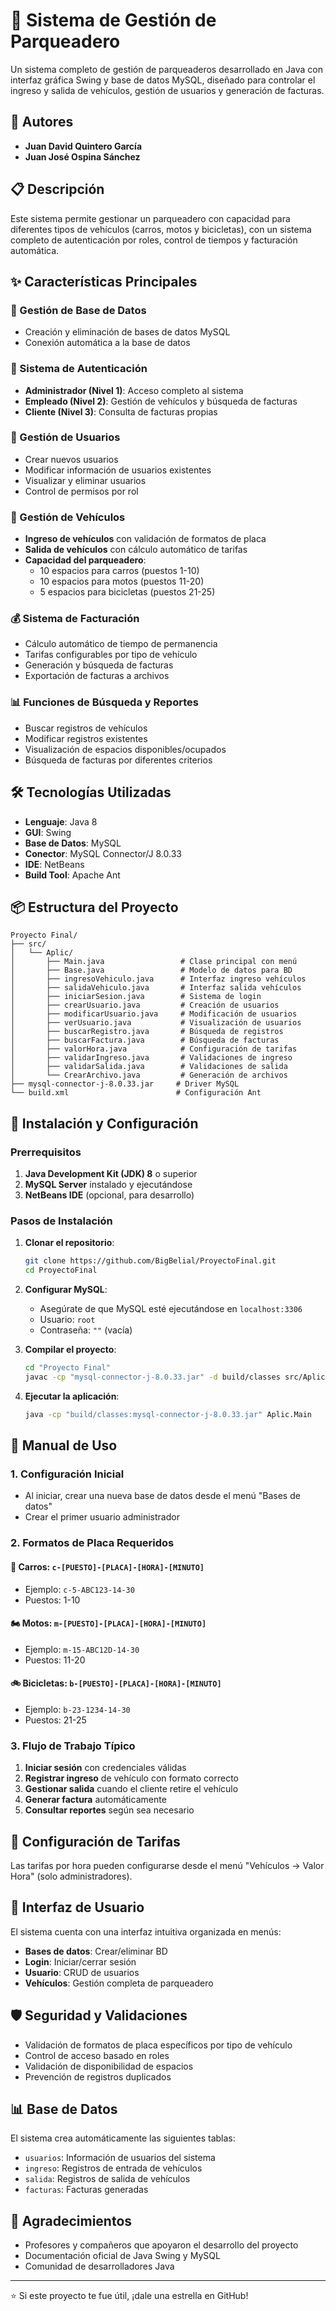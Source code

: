# 🚗 Sistema de Gestión de Parqueadero

Un sistema completo de gestión de parqueaderos desarrollado en Java con interfaz gráfica Swing y base de datos MySQL, diseñado para controlar el ingreso y salida de vehículos, gestión de usuarios y generación de facturas.

## 👥 Autores

- **Juan David Quintero García**
- **Juan José Ospina Sánchez**

## 📋 Descripción

Este sistema permite gestionar un parqueadero con capacidad para diferentes tipos de vehículos (carros, motos y bicicletas), con un sistema completo de autenticación por roles, control de tiempos y facturación automática.

## ✨ Características Principales

### 🏢 Gestión de Base de Datos
- Creación y eliminación de bases de datos MySQL
- Conexión automática a la base de datos

### 🔐 Sistema de Autenticación
- **Administrador (Nivel 1)**: Acceso completo al sistema
- **Empleado (Nivel 2)**: Gestión de vehículos y búsqueda de facturas
- **Cliente (Nivel 3)**: Consulta de facturas propias

### 👤 Gestión de Usuarios
- Crear nuevos usuarios
- Modificar información de usuarios existentes
- Visualizar y eliminar usuarios
- Control de permisos por rol

### 🚙 Gestión de Vehículos
- **Ingreso de vehículos** con validación de formatos de placa
- **Salida de vehículos** con cálculo automático de tarifas
- **Capacidad del parqueadero**:
  - 10 espacios para carros (puestos 1-10)
  - 10 espacios para motos (puestos 11-20)
  - 5 espacios para bicicletas (puestos 21-25)

### 💰 Sistema de Facturación
- Cálculo automático de tiempo de permanencia
- Tarifas configurables por tipo de vehículo
- Generación y búsqueda de facturas
- Exportación de facturas a archivos

### 📊 Funciones de Búsqueda y Reportes
- Buscar registros de vehículos
- Modificar registros existentes
- Visualización de espacios disponibles/ocupados
- Búsqueda de facturas por diferentes criterios

## 🛠️ Tecnologías Utilizadas

- **Lenguaje**: Java 8
- **GUI**: Swing
- **Base de Datos**: MySQL
- **Conector**: MySQL Connector/J 8.0.33
- **IDE**: NetBeans
- **Build Tool**: Apache Ant

## 📦 Estructura del Proyecto

```
Proyecto Final/
├── src/
│   └── Aplic/
│       ├── Main.java                 # Clase principal con menú
│       ├── Base.java                 # Modelo de datos para BD
│       ├── ingresoVehiculo.java      # Interfaz ingreso vehículos
│       ├── salidaVehiculo.java       # Interfaz salida vehículos
│       ├── iniciarSesion.java        # Sistema de login
│       ├── crearUsuario.java         # Creación de usuarios
│       ├── modificarUsuario.java     # Modificación de usuarios
│       ├── verUsuario.java           # Visualización de usuarios
│       ├── buscarRegistro.java       # Búsqueda de registros
│       ├── buscarFactura.java        # Búsqueda de facturas
│       ├── valorHora.java            # Configuración de tarifas
│       ├── validarIngreso.java       # Validaciones de ingreso
│       ├── validarSalida.java        # Validaciones de salida
│       └── CrearArchivo.java         # Generación de archivos
├── mysql-connector-j-8.0.33.jar     # Driver MySQL
└── build.xml                        # Configuración Ant
```

## 🚀 Instalación y Configuración

### Prerrequisitos

1. **Java Development Kit (JDK) 8** o superior
2. **MySQL Server** instalado y ejecutándose
3. **NetBeans IDE** (opcional, para desarrollo)

### Pasos de Instalación

1. **Clonar el repositorio**:
   ```bash
   git clone https://github.com/BigBelial/ProyectoFinal.git
   cd ProyectoFinal
   ```

2. **Configurar MySQL**:
   - Asegúrate de que MySQL esté ejecutándose en `localhost:3306`
   - Usuario: `root`
   - Contraseña: `""` (vacía)

3. **Compilar el proyecto**:
   ```bash
   cd "Proyecto Final"
   javac -cp "mysql-connector-j-8.0.33.jar" -d build/classes src/Aplic/*.java
   ```

4. **Ejecutar la aplicación**:
   ```bash
   java -cp "build/classes:mysql-connector-j-8.0.33.jar" Aplic.Main
   ```

## 📖 Manual de Uso

### 1. Configuración Inicial
- Al iniciar, crear una nueva base de datos desde el menú "Bases de datos"
- Crear el primer usuario administrador

### 2. Formatos de Placa Requeridos

#### 🚗 **Carros**: `c-[PUESTO]-[PLACA]-[HORA]-[MINUTO]`
- Ejemplo: `c-5-ABC123-14-30`
- Puestos: 1-10

#### 🏍️ **Motos**: `m-[PUESTO]-[PLACA]-[HORA]-[MINUTO]`
- Ejemplo: `m-15-ABC12D-14-30`
- Puestos: 11-20

#### 🚲 **Bicicletas**: `b-[PUESTO]-[PLACA]-[HORA]-[MINUTO]`
- Ejemplo: `b-23-1234-14-30`
- Puestos: 21-25

### 3. Flujo de Trabajo Típico
1. **Iniciar sesión** con credenciales válidas
2. **Registrar ingreso** de vehículo con formato correcto
3. **Gestionar salida** cuando el cliente retire el vehículo
4. **Generar factura** automáticamente
5. **Consultar reportes** según sea necesario

## 🔧 Configuración de Tarifas

Las tarifas por hora pueden configurarse desde el menú "Vehículos → Valor Hora" (solo administradores).

## 📱 Interfaz de Usuario

El sistema cuenta con una interfaz intuitiva organizada en menús:
- **Bases de datos**: Crear/eliminar BD
- **Login**: Iniciar/cerrar sesión
- **Usuario**: CRUD de usuarios
- **Vehículos**: Gestión completa de parqueadero

## 🛡️ Seguridad y Validaciones

- Validación de formatos de placa específicos por tipo de vehículo
- Control de acceso basado en roles
- Validación de disponibilidad de espacios
- Prevención de registros duplicados

## 📊 Base de Datos

El sistema crea automáticamente las siguientes tablas:
- `usuarios`: Información de usuarios del sistema
- `ingreso`: Registros de entrada de vehículos
- `salida`: Registros de salida de vehículos
- `facturas`: Facturas generadas

## 🙏 Agradecimientos

- Profesores y compañeros que apoyaron el desarrollo del proyecto
- Documentación oficial de Java Swing y MySQL
- Comunidad de desarrolladores Java

---

⭐ Si este proyecto te fue útil, ¡dale una estrella en GitHub!
